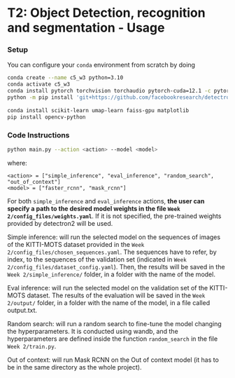 # T2: Object Detection, recognition and segmentation - Usage

### Setup

You can configure your `conda` environment from scratch by doing
```bash
conda create --name c5_w3 python=3.10
conda activate c5_w3
conda install pytorch torchvision torchaudio pytorch-cuda=12.1 -c pytorch -c nvidia
python -m pip install 'git+https://github.com/facebookresearch/detectron2.git'
￼
conda install scikit-learn umap-learn faiss-gpu matplotlib
pip install opencv-python
```

### Code Instructions

```bash
python main.py --action <action> --model <model>
```

where:
```
<action> = ["simple_inference", "eval_inference", "random_search", "out_of_context"]
<model> = ["faster_rcnn", "mask_rcnn"]
```

For both `simple_inference` and `eval_inference` actions, **the user can specify
a path to the desired model weights in the file `Week 2/config_files/weights.yaml`**.
If it is not specified, the pre-trained weights provided by detectron2 will be used.

Simple inference: will run the selected model on the sequences of images of the KITTI-MOTS dataset provided in the `Week 2/config_files/chosen_sequences.yaml`. 
The sequences have to refer, by index, to the sequences of the validation set (indicated in `Week 2/config_files/dataset_config.yaml`).
Then, the results will be saved in the `Week 2/simple_inference/` folder, in a folder with the name of the model. 

Eval inference: will run the selected model on the validation set of the KITTI-MOTS dataset. 
The results of the evaluation will be saved in the `Week 2/output/` folder, in a folder with the name of the model, in a file called output.txt.

Random search: will run a random search to fine-tune the model changing the hyperparameters. 
It is conducted using wandb, and the hyperparameters are defined inside the function `random_search` in the file `Week 2/train.py`.

Out of context: will run Mask RCNN on the Out of context model (it has to be in the same directory as the whole project).





